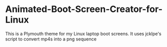 # Animated-Boot-Screen-Creator-for-Linux
This is a Plymouth theme for my Linux laptop boot screens. It uses jcklpe's script to convert mp4s into a png sequence
